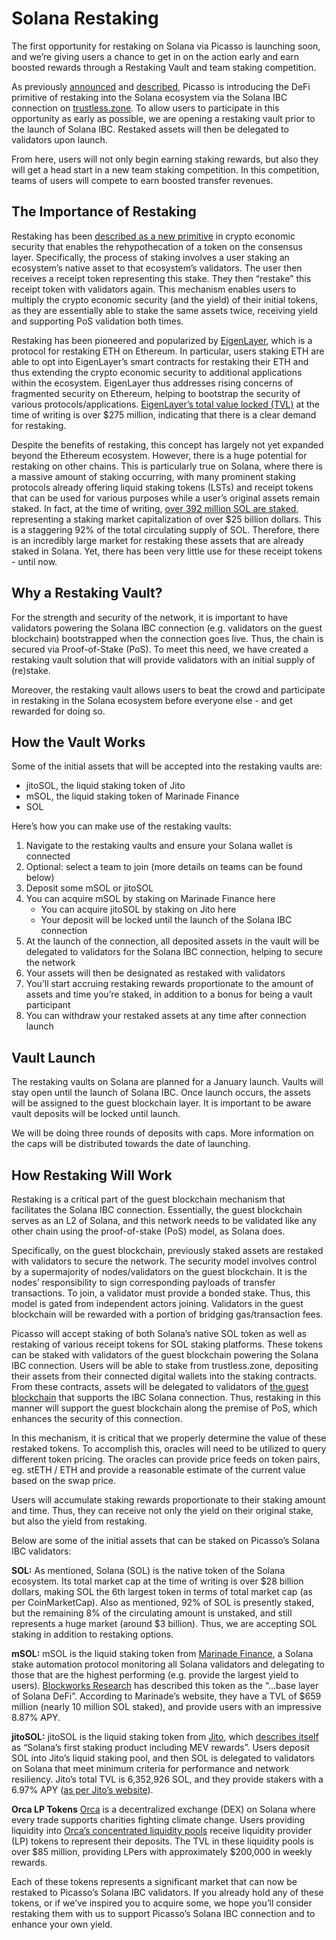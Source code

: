 # Solana Restaking

The first opportunity for restaking on Solana via Picasso is launching soon, and we’re giving users a chance to get in on the action early and earn boosted rewards through a Restaking Vault and team staking competition.

As previously [announced](https://twitter.com/Picasso_Network/status/1734941879068762305) and [described](https://medium.com/@Picasso_Network/restaking-is-coming-to-solana-via-picasso-5ea0b027d269), Picasso is introducing the DeFi primitive of restaking into the Solana ecosystem via the Solana IBC connection on [trustless.zone](https://www.trustless.zone/). To allow users to participate in this opportunity as early as possible, we are opening a restaking vault prior to the launch of Solana IBC. Restaked assets will then be delegated to validators upon launch. 

From here, users will not only begin earning staking rewards, but also they will get a head start in a new team staking competition. In this competition, teams of users will compete to earn boosted transfer revenues.

## The Importance of Restaking
Restaking has been [described as a new primitive](https://consensys.io/blog/eigenlayer-a-restaking-primitive) in crypto economic security that enables the rehypothecation of a token on the consensus layer. Specifically, the process of staking involves a user staking an ecosystem’s native asset to that ecosystem’s validators. The user then receives a receipt token representing this stake. They then “restake” this receipt token with validators again. This mechanism enables users to multiply the crypto economic security (and the yield) of their initial tokens, as they are essentially able to stake the same assets twice, receiving yield and supporting PoS validation both times.

Restaking has been pioneered and popularized by [EigenLayer](https://www.eigenlayer.xyz/), which is a protocol for restaking ETH on Ethereum. In particular, users staking ETH are able to opt into EigenLayer’s smart contracts for restaking their ETH and thus extending the crypto economic security to additional applications within the ecosystem. EigenLayer thus addresses rising concerns of fragmented security on Ethereum, helping to bootstrap the security of various protocols/applications. [EigenLayer’s total value locked (TVL)](https://defillama.com/protocol/eigenlayer) at the time of writing is over $275 million, indicating that there is a clear demand for restaking.

Despite the benefits of restaking, this concept has largely not yet expanded beyond the Ethereum ecosystem. However, there is a huge potential for restaking on other chains. This is particularly true on Solana, where there is a massive amount of staking occurring, with many prominent staking protocols already offering liquid staking tokens (LSTs) and receipt tokens that can be used for various purposes while a user’s original assets remain staked. In fact, at the time of writing, [over 392 million SOL are staked](https://solanacompass.com/statistics/staking), representing a staking market capitalization of over $25 billion dollars. This is a staggering 92% of the total circulating supply of SOL. Therefore, there is an incredibly large market for restaking these assets that are already staked in Solana. Yet, there has been very little use for these receipt tokens - until now.

## Why a Restaking Vault?
For the strength and security of the network, it is important to have validators powering the Solana IBC connection (e.g. validators on the guest blockchain) bootstrapped when the connection goes live. Thus, the chain is secured via Proof-of-Stake (PoS). To meet this need, we have created a restaking vault solution that will provide validators with an initial supply of (re)stake. 

Moreover, the restaking vault allows users to beat the crowd and participate in restaking in the Solana ecosystem before everyone else - and get rewarded for doing so. 

## How the Vault Works
Some of the initial assets that will be accepted into the restaking vaults are:
- jitoSOL, the liquid staking token of Jito
- mSOL, the liquid staking token of Marinade Finance
- SOL 

Here’s how you can make use of the restaking vaults:

1. Navigate to the restaking vaults and ensure your Solana wallet is connected
2. Optional: select a team to join (more details on teams can be found below)
3. Deposit some mSOL or jitoSOL
4. You can acquire mSOL by staking on Marinade Finance here
   - You can acquire jitoSOL by staking on Jito here
   - Your deposit will be locked until the launch of the Solana IBC connection
5. At the launch of the connection, all deposited assets in the vault will be delegated to validators for the Solana IBC connection, helping to secure the network
6. Your assets will then be designated as restaked with validators
7. You’ll start accruing restaking rewards proportionate to the amount of assets and time you’re staked, in addition to a bonus for being a vault participant
8. You can withdraw your restaked assets at any time after connection launch

## Vault Launch
The restaking vaults on Solana are planned for a January launch. Vaults will stay open until the launch of Solana IBC. Once launch occurs, the assets will be assigned to the guest blockchain layer. It is important to be aware vault deposits will be locked until launch.

We will be doing three rounds of deposits with caps. More information on the caps will be distributed towards the date of launching. 

## How Restaking Will Work

Restaking is a critical part of the guest blockchain mechanism that facilitates the Solana IBC connection. Essentially, the guest blockchain serves as an L2 of Solana, and this network needs to be validated like any other chain using the proof-of-stake (PoS) model, as Solana does. 

Specifically, on the guest blockchain, previously staked assets are restaked with validators to secure the network. The security model involves control by a supermajority of nodes/validators on the guest blockchain. It is the nodes’ responsibility to sign corresponding payloads of transfer transactions. To join, a validator must provide a bonded stake. Thus, this model is gated from independent actors joining. Validators in the guest blockchain will be rewarded with a portion of bridging gas/transaction fees.

Picasso will accept staking of both Solana’s native SOL token as well as restaking of various receipt tokens for SOL staking platforms. These tokens can be staked with validators of the guest blockchain powering the Solana IBC connection. Users will be able to stake from trustless.zone, depositing their assets from their connected digital wallets into the staking contracts. From these contracts, assets will be delegated to validators of [the guest blockchain](https://research.composable.finance/t/crossing-the-cross-blockchain-interoperability-chasm/33) that supports the IBC Solana connection. Thus, restaking in this manner will support the guest blockchain along the premise of PoS, which enhances the security of this connection.

In this mechanism, it is critical that we properly determine the value of these restaked tokens. To accomplish this, oracles will need to be utilized to query different token pricing. The oracles can provide price feeds on token pairs, eg. stETH / ETH and provide a reasonable estimate of the current value based on the swap price. 

Users will accumulate staking rewards proportionate to their staking amount and time. Thus, they can receive not only the yield on their original stake, but also the yield from restaking.

Below are some of the initial assets that can be staked on Picasso’s Solana IBC validators:

**SOL:**
As mentioned, Solana (SOL) is the native token of the Solana ecosystem. Its total market cap at the time of writing is over $28 billion dollars, making SOL the 6th largest token in terms of total market cap (as per CoinMarketCap). Also as mentioned, 92% of SOL is presently staked, but the remaining 8% of the circulating amount is unstaked, and still represents a huge market (around $3 billion). Thus, we are accepting SOL staking in addition to restaking options.

**mSOL:**
mSOL is the liquid staking token from [Marinade Finance](https://marinade.finance/), a Solana stake automation protocol monitoring all Solana validators and delegating to those that are the highest performing (e.g. provide the largest yield to users). [Blockworks Research](https://www.blockworksresearch.com/research/marinade-finance-the-base-layer-for-solana-defi) has described this token as the “...base layer of Solana DeFi”. According to Marinade’s website, they have a TVL of $659 million (nearly 10 million SOL staked), and provide users with an impressive 8.87% APY.

**jitoSOL:**
jitoSOL is the liquid staking token from [Jito](https://www.jito.network/), which [describes itself](https://www.jito.network/docs/jitosol/overview/) as “Solana’s first staking product including MEV rewards”. Users deposit SOL into Jito’s liquid staking pool, and then SOL is delegated to validators on Solana that meet minimum criteria for performance and network resiliency. Jito’s total TVL is 6,352,926 SOL, and they provide stakers with a 6.97% APY ([as per Jito’s website](https://www.jito.network/stats/)).

**Orca LP Tokens**
[Orca](https://www.orca.so/) is a decentralized exchange (DEX) on Solana where every trade supports charities fighting climate change. Users providing liquidity into [Orca’s concentrated liquidity pools](https://v1.orca.so/liquidity) receive liquidity provider (LP) tokens to represent their deposits. The TVL in these liquidity pools is over $85 million, providing LPers with approximately $200,000 in weekly rewards.

Each of these tokens represents a significant market that can now be restaked to Picasso’s Solana IBC validators. If you already hold any of these tokens, or if we’ve inspired you to acquire some, we hope you’ll consider restaking them with us to support Picasso’s Solana IBC connection and to enhance your own yield.
